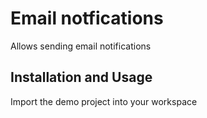 Email notfications
===========================================

Allows sending email notifications

Installation and Usage
----------------------

Import the demo project into your workspace